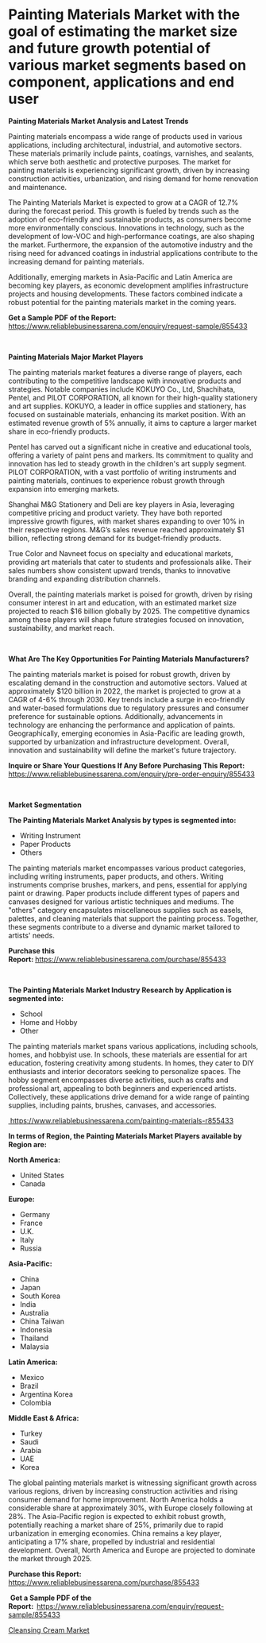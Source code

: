 <p><h1>Painting Materials Market with the goal of estimating the market size and future growth potential of various market segments based on component, applications and end user</h1></p><p><strong>Painting Materials Market Analysis and Latest Trends</strong></p>
<p><p>Painting materials encompass a wide range of products used in various applications, including architectural, industrial, and automotive sectors. These materials primarily include paints, coatings, varnishes, and sealants, which serve both aesthetic and protective purposes. The market for painting materials is experiencing significant growth, driven by increasing construction activities, urbanization, and rising demand for home renovation and maintenance.</p><p>The Painting Materials Market is expected to grow at a CAGR of 12.7% during the forecast period. This growth is fueled by trends such as the adoption of eco-friendly and sustainable products, as consumers become more environmentally conscious. Innovations in technology, such as the development of low-VOC and high-performance coatings, are also shaping the market. Furthermore, the expansion of the automotive industry and the rising need for advanced coatings in industrial applications contribute to the increasing demand for painting materials.</p><p>Additionally, emerging markets in Asia-Pacific and Latin America are becoming key players, as economic development amplifies infrastructure projects and housing developments. These factors combined indicate a robust potential for the painting materials market in the coming years.</p></p>
<p><strong>Get a Sample PDF of the Report:&nbsp;</strong> <a href="https://www.reliablebusinessarena.com/enquiry/request-sample/855433?utm_campaign=2324&utm_medium=2&utm_source=Github&utm_content=ia&utm_term=08022025&utm_id=painting-materials">https://www.reliablebusinessarena.com/enquiry/request-sample/855433</a></p>
<p>&nbsp;</p>
<p><strong>Painting Materials Major Market Players</strong></p>
<p><p>The painting materials market features a diverse range of players, each contributing to the competitive landscape with innovative products and strategies. Notable companies include KOKUYO Co., Ltd, Shachihata, Pentel, and PILOT CORPORATION, all known for their high-quality stationery and art supplies. KOKUYO, a leader in office supplies and stationery, has focused on sustainable materials, enhancing its market position. With an estimated revenue growth of 5% annually, it aims to capture a larger market share in eco-friendly products.</p><p>Pentel has carved out a significant niche in creative and educational tools, offering a variety of paint pens and markers. Its commitment to quality and innovation has led to steady growth in the children's art supply segment. PILOT CORPORATION, with a vast portfolio of writing instruments and painting materials, continues to experience robust growth through expansion into emerging markets.</p><p>Shanghai M&G Stationery and Deli are key players in Asia, leveraging competitive pricing and product variety. They have both reported impressive growth figures, with market shares expanding to over 10% in their respective regions. M&G’s sales revenue reached approximately $1 billion, reflecting strong demand for its budget-friendly products.</p><p>True Color and Navneet focus on specialty and educational markets, providing art materials that cater to students and professionals alike. Their sales numbers show consistent upward trends, thanks to innovative branding and expanding distribution channels.</p><p>Overall, the painting materials market is poised for growth, driven by rising consumer interest in art and education, with an estimated market size projected to reach $16 billion globally by 2025. The competitive dynamics among these players will shape future strategies focused on innovation, sustainability, and market reach.</p></p>
<p>&nbsp;</p>
<p><strong>What Are The Key Opportunities For Painting Materials Manufacturers?</strong></p>
<p><p>The painting materials market is poised for robust growth, driven by escalating demand in the construction and automotive sectors. Valued at approximately $120 billion in 2022, the market is projected to grow at a CAGR of 4-6% through 2030. Key trends include a surge in eco-friendly and water-based formulations due to regulatory pressures and consumer preference for sustainable options. Additionally, advancements in technology are enhancing the performance and application of paints. Geographically, emerging economies in Asia-Pacific are leading growth, supported by urbanization and infrastructure development. Overall, innovation and sustainability will define the market's future trajectory.</p></p>
<p><strong>Inquire or Share Your Questions If Any Before Purchasing This Report:</strong> <a href="https://www.reliablebusinessarena.com/enquiry/pre-order-enquiry/855433?utm_campaign=2324&utm_medium=2&utm_source=Github&utm_content=ia&utm_term=08022025&utm_id=painting-materials">https://www.reliablebusinessarena.com/enquiry/pre-order-enquiry/855433</a></p>
<p>&nbsp;</p>
<p><strong>Market Segmentation</strong></p>
<p><strong>The Painting Materials Market Analysis by types is segmented into:</strong></p>
<p><ul><li>Writing Instrument</li><li>Paper Products</li><li>Others</li></ul></p>
<p><p>The painting materials market encompasses various product categories, including writing instruments, paper products, and others. Writing instruments comprise brushes, markers, and pens, essential for applying paint or drawing. Paper products include different types of papers and canvases designed for various artistic techniques and mediums. The "others" category encapsulates miscellaneous supplies such as easels, palettes, and cleaning materials that support the painting process. Together, these segments contribute to a diverse and dynamic market tailored to artists' needs.</p></p>
<p><strong>Purchase this Report:&nbsp;</strong><a href="https://www.reliablebusinessarena.com/purchase/855433?utm_campaign=2324&utm_medium=2&utm_source=Github&utm_content=ia&utm_term=08022025&utm_id=painting-materials">https://www.reliablebusinessarena.com/purchase/855433</a></p>
<p>&nbsp;</p>
<p><strong>The Painting Materials Market Industry Research by Application is segmented into:</strong></p>
<p><ul><li>School</li><li>Home and Hobby</li><li>Other</li></ul></p>
<p><p>The painting materials market spans various applications, including schools, homes, and hobbyist use. In schools, these materials are essential for art education, fostering creativity among students. In homes, they cater to DIY enthusiasts and interior decorators seeking to personalize spaces. The hobby segment encompasses diverse activities, such as crafts and professional art, appealing to both beginners and experienced artists. Collectively, these applications drive demand for a wide range of painting supplies, including paints, brushes, canvases, and accessories.</p></p>
<p><a href="https://www.reliablebusinessarena.com/painting-materials-r855433?utm_campaign=2324&utm_medium=2&utm_source=Github&utm_content=ia&utm_term=08022025&utm_id=painting-materials">&nbsp;https://www.reliablebusinessarena.com/painting-materials-r855433</a></p>
<p><strong>In terms of Region, the Painting Materials Market Players available by Region are:</strong></p>
<p>
    <p> <strong> North America: </strong>
        <ul>
            <li>United States</li>
            <li>Canada</li>
        </ul>
        </p> 
    <p> <strong> Europe: </strong>
        <ul>
            <li>Germany</li>
            <li>France</li>
            <li>U.K.</li>
            <li>Italy</li>
            <li>Russia</li>
        </ul>
        </p> 
    <p> <strong> Asia-Pacific: </strong>
        <ul>
            <li>China</li>
            <li>Japan</li>
            <li>South Korea</li>
            <li>India</li>
            <li>Australia</li>
            <li>China Taiwan</li>
            <li>Indonesia</li>
            <li>Thailand</li>
            <li>Malaysia</li>
        </ul>
        </p> 
    <p> <strong> Latin America: </strong>
        <ul>
            <li>Mexico</li>
            <li>Brazil</li>
            <li>Argentina Korea</li>
            <li>Colombia</li>
        </ul>
        </p> 
    <p> <strong> Middle East & Africa: </strong>
        <ul>
            <li>Turkey</li>
            <li>Saudi</li>
            <li>Arabia</li>
            <li>UAE</li>
            <li>Korea</li>
        </ul>
    </p>
    </p>
<p><p>The global painting materials market is witnessing significant growth across various regions, driven by increasing construction activities and rising consumer demand for home improvement. North America holds a considerable share at approximately 30%, with Europe closely following at 28%. The Asia-Pacific region is expected to exhibit robust growth, potentially reaching a market share of 25%, primarily due to rapid urbanization in emerging economies. China remains a key player, anticipating a 17% share, propelled by industrial and residential development. Overall, North America and Europe are projected to dominate the market through 2025.</p></p>
<p><strong>Purchase this Report: </strong><a href="https://www.reliablebusinessarena.com/purchase/855433?utm_campaign=2324&utm_medium=2&utm_source=Github&utm_content=ia&utm_term=08022025&utm_id=painting-materials">https://www.reliablebusinessarena.com/purchase/855433</a></p>
<p>&nbsp;<strong>Get a Sample PDF of the Report:&nbsp;&nbsp;</strong><a href="https://www.reliablebusinessarena.com/enquiry/request-sample/855433?utm_campaign=2324&utm_medium=2&utm_source=Github&utm_content=ia&utm_term=08022025&utm_id=painting-materials">https://www.reliablebusinessarena.com/enquiry/request-sample/855433</a></p>
<p><strong></strong></p>
<p><p><a href="https://github.com/janraimondo83/Market-Research-Report-List-1/blob/main/cleansing-cream-market.md?utm_campaign=2324&utm_medium=2&utm_source=Github&utm_content=ia&utm_term=08022025&utm_id=painting-materials">Cleansing Cream Market</a></p></p>